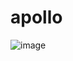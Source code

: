 # apollo

![image](https://github.com/GabrielZolk/apollo/assets/109248116/90102a34-07f9-40ec-83f3-4214c5468eb6)
